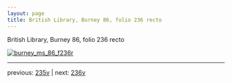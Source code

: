 ```yaml
---
layout: page
title: British Library, Burney 86, folio 236 recto
---
```


British Library, Burney 86, folio 236 recto

[![burney_ms_86_f236r](http://www.homermultitext.org/iipsrv?IIIF=/project/homer/pyramidal/deepzoom/bl/burney86imgs/v1/burney_ms_86_f236r.tif/full/800,/0/default.jpg)](http://www.homermultitext.org/ict2/?urn=urn:cite2:bl:burney86imgs.v1:burney_ms_86_f236r) 

---

previous:  [235v](../235v/) | next: [236v](../236v/)
